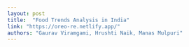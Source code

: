 ```yaml
---
layout: post
title:  "Food Trends Analysis in India"
link: "https://oreo-re.netlify.app/"
authors: "Gaurav Viramgami, Hrushti Naik, Manas Mulpuri"
---
```

